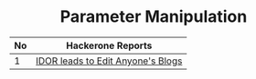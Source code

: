 
<h1 align="center">Parameter Manipulation </h1>

| No | **Hackerone Reports** | 
| --- | --- |
| 1 | [IDOR leads to Edit Anyone's Blogs](https://hackerone.com/reports/974222) | 
